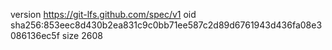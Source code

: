 version https://git-lfs.github.com/spec/v1
oid sha256:853eec8d430b2ea831c9c0bb71ee587c2d89d6761943d436fa08e3086136ec5f
size 2608
